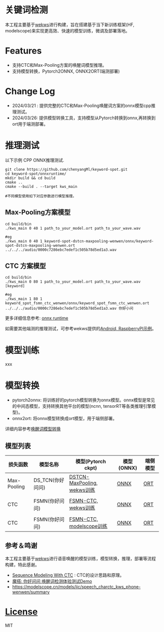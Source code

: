 # 关键词检测

本工程主要基于[wekws](https://github.com/wenet-e2e/wekws/tree/main)进行构建，旨在搭建基于当下新训练框架(HF, modelscope)来实现更高效、快速的模型训练，微调及部署落地。



# Features

- 支持CTC和Max-Pooling方案的唤醒词模型推理。
- 支持模型转换，Pytorch2ONNX,  ONNX2ORT(端测部署)



# Change Log

- 2024/03/21 : 提供完整的CTC和Max-Pooling唤醒词方案的onnx模型cpp推理测试。
- 2024/03/26:  提供模型转换工具，支持模型从Pytorch转换到onnx,再转换到ort用于端测部署。





# 推理测试

以下示例 CPP  ONNX推理测试.

```shell
git clone https://github.com/chenyangMl/keyword-spot.git
cd keyword-spot/onnxruntime/
mkdir build && cd build 
cmake .. 
cmake --build . --target kws_main  

#不同模型使用如下对应参数进行模型推理。
```



## Max-Pooling方案模型

```
cd build/bin
./kws_main 0 40 1 path_to_your_model.ort path_to_your_wave.wav

#eg
./kws_main 0 40 1 keyword-spot-dstcn-maxpooling-wenwen/onnx/keyword-spot-dstcn-maxpooling-wenwen.ort ../../../audio/0000c7286ebc7edef1c505b78d5ed1a3.wav
```



## CTC 方案模型

```
cd build/bin
./kws_main 0 80 1 path_to_your_model.ort path_to_your_wave.wav [keyword]

#eg
./kws_main 1 80 1 keyword_spot_fsmn_ctc_wenwen/onnx/keyword_spot_fsmn_ctc_wenwen.ort ../../../audio/0000c7286ebc7edef1c505b78d5ed1a3.wav 你好小问
```

更多详细信息参考: [onnx runtime](onnxruntime/README.md)



如需要其他端测的推理测试，可参考wekws提供的[Android, RaspberryPI示例](https://github.com/wenet-e2e/wekws/tree/main/runtime)。



# 模型训练

xxx





# 模型转换

- pytorch2onnx: 将训练好的pytorch模型转换为onnx模型。onnx模型是常见的中间态模型，支持转换其他平台的模型(ncnn, tensorRT等各类推理引擎模型)。
- onnx2ort: 将onnx模型转换成ort模型，用于端侧部署。

详细内容参考[唤醒词模型转换](docs/model_convert.md)





## 模型列表

| 损失函数    | 模型名称         | 模型(Pytorch ckpt)                                           | 模型(ONNX)                                                   | 端侧模型                                                     |
| ----------- | ---------------- | ------------------------------------------------------------ | ------------------------------------------------------------ | ------------------------------------------------------------ |
| Max-Pooling | DS_TCN(你好问问) | [DSTCN-MaxPooling, wekws训练](https://modelscope.cn/models/daydream-factory/keyword-spot-dstcn-maxpooling-wenwen/summary) | [ONNX](https://modelscope.cn/models/daydream-factory/keyword-spot-dstcn-maxpooling-wenwen/files) | [ORT](https://modelscope.cn/models/daydream-factory/keyword-spot-dstcn-maxpooling-wenwen/files) |
|             |                  |                                                              |                                                              |                                                              |
| CTC         | FSMN(你好问问)   | [FSMN-CTC, wekws训练](https://modelscope.cn/models/daydream-factory/keyword-spot-fsmn-ctc-wenwen/summary) | [ONNX](https://modelscope.cn/models/daydream-factory/keyword-spot-fsmn-ctc-wenwen/files) | [ORT](https://modelscope.cn/models/daydream-factory/keyword-spot-fsmn-ctc-wenwen/files) |
|             |                  |                                                              |                                                              |                                                              |
| CTC         | FSMN(你好问问)   | [FSMN-CTC, modelscope训练](https://modelscope.cn/models/daydream-factory/keyword-spot-fsmn-ctc-nihaowenwen/summary) | [ONNX](https://modelscope.cn/models/daydream-factory/keyword-spot-fsmn-ctc-nihaowenwen/files) | [ORT](https://modelscope.cn/models/daydream-factory/keyword-spot-fsmn-ctc-nihaowenwen/files) |







## 参考＆鸣谢

  本工程主要基于[wekws](https://github.com/wenet-e2e/wekws/tree/main)进行语音唤醒的模型训练，模型转换，推理，部署等流程构建，特此感谢。

- [Sequence Modeling With CTC](https://distill.pub/2017/ctc/)  : CTC的设计思路和原理。
- [魔搭: 你好问问 唤醒词检测体验测试Demo](https://modelscope.cn/studios/thuduj12/KWS_Nihao_Xiaojing/summary)
- https://modelscope.cn/models/iic/speech_charctc_kws_phone-wenwen/summary



# [License](./LICENSE)

MIT
